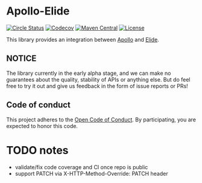 Apollo-Elide
============

[![Circle Status](https://circleci.com/gh/spotify/apollo-elide.svg?style=shield&circle-token=5a9eb086ae3cec87e62fc8b6cdeb783cb318e3b9)](https://circleci.com/gh/spotify/apollo-elide)
[![Codecov](https://img.shields.io/codecov/c/github/spotify/apollo-elide.svg)](https://codecov.io/gh/spotify/apollo-elide)
[![Maven Central](https://img.shields.io/maven-central/v/com.spotify/apollo-elide.svg)](https://search.maven.org/#search%7Cga%7C1%7Cg%3A%22com.spotify%22%20apollo-elide*)
[![License](https://img.shields.io/github/license/spotify/apollo-elide.svg)](LICENSE.txt)

This library provides an integration between 
[Apollo](https://spotify.github.io/apollo) and [Elide](http://elide.io/).

## NOTICE

The library currently in the early alpha stage, and we can make no guarantees
about the quality, stability of APIs or anything else. But do feel free
to try it out and give us feedback in the form of issue reports or PRs!

## Code of conduct
This project adheres to the [Open Code of Conduct][code-of-conduct]. By participating, you are expected to honor this code.

[code-of-conduct]: https://github.com/spotify/code-of-conduct/blob/master/code-of-conduct.md


# TODO notes

- validate/fix code coverage and CI once repo is public
- support PATCH via X-HTTP-Method-Override: PATCH header
